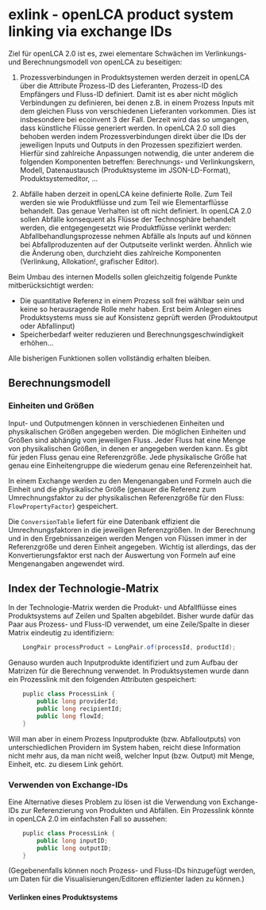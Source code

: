 # exlink - openLCA product system linking via exchange IDs

Ziel für openLCA 2.0 ist es, zwei elementare Schwächen im Verlinkungs- und 
Berechnungsmodell von openLCA zu beseitigen:

1. Prozessverbindungen in Produktsystemen werden derzeit in openLCA über die 
   Attribute Prozess-ID des Lieferanten, Prozess-ID des Empfängers und Fluss-ID 
   definiert. Damit ist es aber nicht möglich Verbindungen zu definieren, bei 
   denen z.B. in einem Prozess Inputs mit dem gleichen Fluss von verschiedenen 
   Lieferanten vorkommen. Dies ist insbesondere bei ecoinvent 3 der Fall. 
   Derzeit wird das so umgangen, dass künstliche Flüsse generiert werden. In 
   openLCA 2.0 soll dies behoben werden indem Prozessverbindungen direkt über 
   die IDs der jeweiligen Inputs und Outputs in den Prozessen spezifiziert 
   werden. Hierfür sind zahlreiche Anpassungen notwendig, die unter anderem die 
   folgenden Komponenten betreffen: Berechnungs- und Verlinkungskern, Modell, 
   Datenaustausch (Produktsysteme im JSON-LD-Format), Produktsystemeditor, …
   
2. Abfälle haben derzeit in openLCA keine definierte Rolle. Zum Teil werden sie 
   wie Produktflüsse und zum Teil wie Elementarflüsse behandelt. Das genaue 
   Verhalten ist oft nicht definiert. In openLCA 2.0 sollen Abfälle konsequent 
   als Flüsse der Technosphäre behandelt werden, die entgegengesetzt wie 
   Produktflüsse verlinkt werden: Abfallbehandlungsprozesse nehmen Abfälle als 
   Inputs auf und können bei Abfallproduzenten auf der Outputseite verlinkt 
   werden. Ähnlich wie die Änderung oben, durchzieht dies zahlreiche Komponenten 
   (Verlinkung, Allokation!, grafischer Editor).
   
Beim Umbau des internen Modells sollen gleichzeitig folgende Punkte 
mitberücksichtigt werden:

* Die quantitative Referenz in einem Prozess soll frei wählbar sein und keine so 
  herausragende Rolle mehr haben. Erst beim Anlegen eines Produktsystems muss 
  sie auf Konsistenz geprüft werden (Produktoutput oder Abfallinput)
* Speicherbedarf weiter reduzieren und Berechnungsgeschwindigkeit erhöhen…   

Alle bisherigen Funktionen sollen vollständig erhalten bleiben.

## Berechnungsmodell
### Einheiten und Größen
Input- und Outputmengen können in verschiedenen Einheiten und physikalischen 
Größen angegeben werden. Die möglichen Einheiten und Größen sind abhängig vom 
jeweiligen Fluss. Jeder Fluss hat eine Menge von physikalischen Größen, in denen 
er angegeben werden kann. Es gibt für jeden Fluss genau eine Referenzgröße. Jede 
physikalische Größe hat genau eine Einheitengruppe die wiederum genau eine 
Referenzeinheit hat. 

In einem Exchange werden zu den Mengenangaben und Formeln auch die Einheit und
die physikalische Größe (genauer die Referenz zum Umrechnungsfaktor zu der
physikalischen Referenzgröße für den Fluss: `FlowPropertyFactor`) gespeichert.

Die `ConversionTable` liefert für eine Datenbank effizient die 
Umrechnungsfaktoren in die jeweiligen Referenzgrößen. In der Berechnung und in 
den Ergebnissanzeigen werden Mengen von Flüssen immer in der Referenzgröße und 
deren Einheit angegeben. Wichtig ist allerdings, das der Konvertierungsfaktor 
erst nach der Auswertung von Formeln auf eine Mengenangaben angewendet wird.

## Index der Technologie-Matrix
In der Technologie-Matrix werden die Produkt- und Abfallflüsse eines 
Produktsystems auf Zeilen und Spalten abgebildet. Bisher wurde dafür das
Paar aus Prozess- und Fluss-ID verwendet, um eine Zeile/Spalte in dieser
Matrix eindeutig zu identifiziern:

```java
    LongPair processProduct = LongPair.of(processId, productId);
```

Genauso wurden auch Inputprodukte identifiziert und zum Aufbau der Matrizen für
die Berechnung verwendet. In Produktsystemen wurde dann ein Prozesslink mit den
folgenden Attributen gespeichert:

```java
    puplic class ProcessLink {
        public long providerId;
        public long recipientId;
        public long flowId;
    }
```

Will man aber in einem Prozess  Inputprodukte (bzw. Abfalloutputs) von 
unterschiedlichen Providern im System haben, reicht diese Information nicht mehr
aus, da man nicht weiß, welcher Input (bzw. Output) mit Menge, Einheit, etc. 
zu diesem Link gehört.

### Verwenden von Exchange-IDs
Eine Alternative dieses Problem zu lösen ist die Verwendung von Exchange-IDs
zur Referenzierung von Produkten und Abfällen. Ein Prozesslink könnte in 
openLCA 2.0 im einfachsten Fall so aussehen:

```java
    puplic class ProcessLink {
        public long inputID;
        public long outputID;
    }
```

(Gegebenenfalls können noch Prozess- und Fluss-IDs hinzugefügt werden, um Daten
für die Visualisierungen/Editoren effizienter laden zu können.)

#### Verlinken eines Produktsystems



